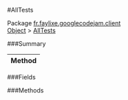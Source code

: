 #AllTests

Package [fr.faylixe.googlecodejam.client](https://github.com/Faylixe/googlecodejam-client/blob/master/fr/faylixe/googlecodejam/client)<br>
[Object]() > [AllTests]()



###Summary


| Method |
| --- |

###Fields


###Methods


